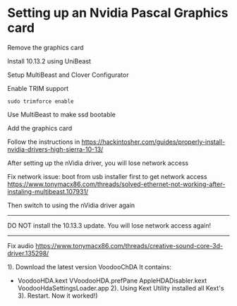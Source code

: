 # Setting up an Nvidia Pascal Graphics card

Remove the graphics card

Install 10.13.2 using UniBeast

Setup MultiBeast and Clover Configurator

Enable TRIM support
```
sudo trimforce enable
```

Use MultiBeast to make ssd bootable

Add the graphics card

Follow the instructions in
https://hackintosher.com/guides/properly-install-nvidia-drivers-high-sierra-10-13/

After setting up the nVidia driver, you will lose network access

Fix network issue: boot from usb installer first to get network access
https://www.tonymacx86.com/threads/solved-ethernet-not-working-after-instaling-multibeast.107931/

Then switch to using the nVidia driver again

---

DO NOT install the 10.13.3 update. You will lose network access again!

---

Fix audio
https://www.tonymacx86.com/threads/creative-sound-core-3d-driver.135298/

1). Download the latest version VoodooChDA
It contains:
* VoodooHDA.kext
VVoodooHDA.prefPane
AppleHDADisabler.kext
VoodooHdaSettingsLoader.app
2). Using Kext Utility installed all Kext's
3). Restart. Now it worked!)
